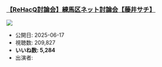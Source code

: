 ### [【ReHacQ討論会】練馬区ネット討論会【藤井サチ】](https://www.youtube.com/watch?v=AfXsLzq8_MM)
[![](https://img.youtube.com/vi/AfXsLzq8_MM/sddefault.jpg)](https://www.youtube.com/watch?v=AfXsLzq8_MM)
-   公開日: 2025-06-17
-   視聴数: 209,827
-   **いいね数: 5,284**
-   出演者: 
